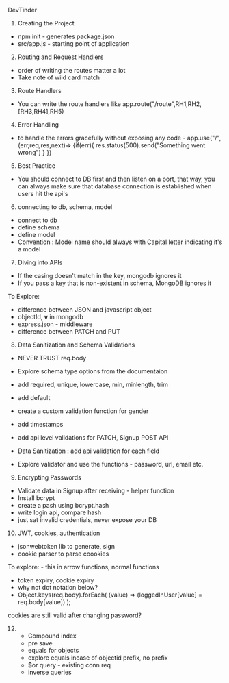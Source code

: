 DevTinder

1. Creating the Project

- npm init - generates package.json
- src/app.js - starting point of application

2. Routing and Request Handlers

- order of writing the routes matter a lot
- Take note of wild card match

3. Route Handlers

- You can write the route handlers like app.route("/route",RH1,RH2,[RH3,RH4],RH5)

4. Error Handling

- to handle the errors gracefully without exposing any code -
  app.use("/",(err,req,res,next)=>
  {if(err){
  res.status(500).send("Something went wrong")
  }
  })

5. Best Practice

- You should connect to DB first and then listen on a port, that way, you can always make sure that database connection is established when users hit the api's

6. connecting to db, schema, model

- connect to db
- define schema
- define model
- Convention : Model name should always with Capital letter indicating it's a model

7. Diving into APIs

- If the casing doesn't match in the key, mongodb ignores it
- If you pass a key that is non-existent in schema, MongoDB ignores it

To Explore:

- difference between JSON and javascript object
- objectId, **v** in mongodb
- express.json - middleware
- difference between PATCH and PUT

8. Data Sanitization and Schema Validations

- NEVER TRUST req.body

- Explore schema type options from the documentaion
- add required, unique, lowercase, min, minlength, trim
- add default
- create a custom validation function for gender
- add timestamps
- add api level validations for PATCH, Signup POST API
- Data Sanitization : add api validation for each field
- Explore validator and use the functions - password, url, email etc.

9. Encrypting Passwords

- Validate data in Signup after receiving - helper function
- Install bcrypt
- create a pash using bcrypt.hash
- write login api, compare hash
- just sat invalid credentials, never expose your DB

10. JWT, cookies, authentication

- jsonwebtoken lib to generate, sign
- cookie parser to parse coookies

To explore: - this in arrow functions, normal functions

- token expiry, cookie expiry
- why not dot notation below?
- Object.keys(req.body).forEach(
  (value) => (loggedInUser[value] = req.body[value])
  );

cookies are still valid after changing password?

12. - Compound index
    - pre save
    - equals for objects
    - explore equals incase of objectid prefix, no prefix
    - $or query - existing conn req
    - inverse queries
